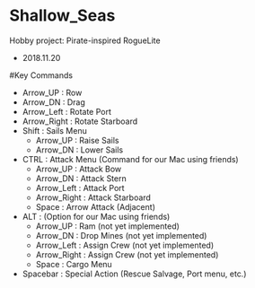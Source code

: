 # Shallow_Seas
Hobby project: Pirate-inspired RogueLite
 - 2018.11.20

#Key Commands

 - Arrow_UP : Row
 - Arrow_DN : Drag
 - Arrow_Left : Rotate Port
 - Arrow_Right : Rotate Starboard
 - Shift : Sails Menu
     - Arrow_UP : Raise Sails
     - Arrow_DN : Lower Sails
 - CTRL : Attack Menu (Command for our Mac using friends)
     - Arrow_UP : Attack Bow
     - Arrow_DN : Attack Stern
     - Arrow_Left : Attack Port
     - Arrow_Right : Attack Starboard
     - Space : Arrow Attack (Adjacent)
 - ALT : (Option for our Mac using friends)
     - Arrow_UP : Ram (not yet implemented)
     - Arrow_DN : Drop Mines (not yet implemented)
     - Arrow_Left : Assign Crew (not yet implemented)
     - Arrow_Right : Assign Crew (not yet implemented)
     - Space : Cargo Menu
 - Spacebar : Special Action (Rescue Salvage, Port menu, etc.)
